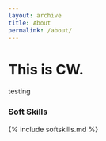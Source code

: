 ```yaml
---
layout: archive
title: About
permalink: /about/
---
```


# This is CW.
testing

### Soft Skills 
{% include softskills.md %}